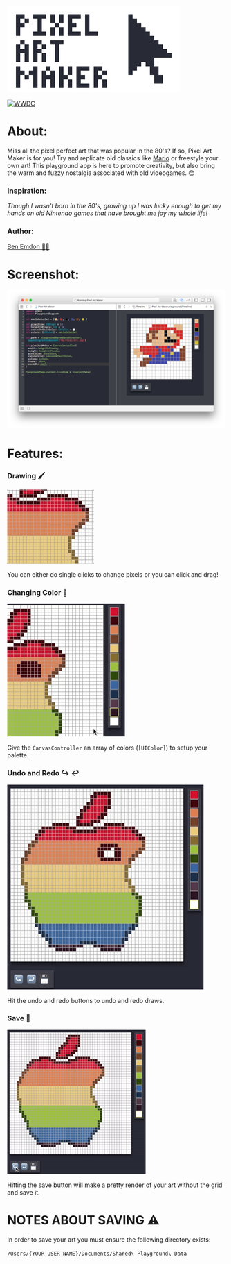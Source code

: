 ![title](PixelArtMaker.playground/Resources/Pixel-art-maker.jpg)

[![WWDC](https://img.shields.io/badge/WWDC%20Scholarship-Winner-4099FF.svg)](https://developer.apple.com/wwdc)

# About:
Miss all the pixel perfect art that was popular in the 80's? If so, Pixel Art Maker is for you! Try and replicate old classics like [Mario](https://en.wikipedia.org/wiki/Mario) or freestyle your own art! This playground app is here to promote creativity, but also bring the warm and fuzzy nostalgia associated with old videogames. 😊

### Inspiration:
_Though I wasn't born in the 80's, growing up I was lucky enough to get my hands on old Nintendo games that have brought me joy my whole life!_

### Author:
[Ben Emdon 👨‍💻](https://github.com/BenEmdon)

# Screenshot:
![Example](MarioExample.png)

# Features:
### Drawing 🖌
![Drawing](PixelArtMaker.playground/Pages/Info.xcplaygroundpage/Resources/Drawing.gif)

You can either do single clicks to change pixels or you can click and drag!

### Changing Color 🎨
![ChangingColor](PixelArtMaker.playground/Pages/Info.xcplaygroundpage/Resources/ChangingColor.gif)

Give the `CanvasController` an array of colors (`[UIColor]`) to setup your palette.

### Undo and Redo ↪️ ↩️
![UndoRedo](PixelArtMaker.playground/Pages/Info.xcplaygroundpage/Resources/UndoRedo.gif)

Hit the undo and redo buttons to undo and redo draws.

### Save 💾
![Save](PixelArtMaker.playground/Pages/Info.xcplaygroundpage/Resources/Save.gif)

Hitting the save button will make a pretty render of your art without the grid and save it.

# NOTES ABOUT SAVING ⚠️
In order to save your art you must ensure the following directory exists:

`/Users/{YOUR USER NAME}/Documents/Shared\ Playground\ Data`
